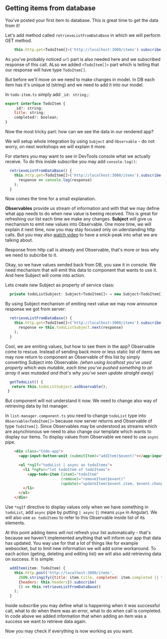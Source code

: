 ## Getting items from database

You've posted your first item to database. This is great time to get the data from it!

Let's add method called `retrieveListFromDataBase` in which we will perform GET method.

```js
    this.http.get<TodoItem[]>('http://localhost:3000/items').subscribe();
```

As you've probably noticed `url` part is also needed here and we subscribed response of this call. ALso we added `<TodoItem[]>` part which is telling that our response will have type `TodoItem[]`.

But before we'll move on we need to make changes in model. In DB each item has it's unique id (string) and we need to add it into our model.

In `todo-item.ts` simply add `_id: string;`:

```js
export interface TodoItem {
    _id?: string;
    title: string;
    completed?: boolean;
}
```

Now the most tricky part: how can we see the data in our rendered app?

We will setup whole integration by using `Subject` and `Observable` - do not worry, on next workshops we will explain it more.

For starters you may want to see in DevTools console what we actually receive.
To do this inside subscribe you may add `console.log()`:
```js
  retrieveListFromDataBase() {
    this.http.get<TodoItem[]>('http://localhost:3000/items').subscribe(
      response => console.log(response)
    );
  }
```

Now comes the time for a small explanation.

**Observables** provide us stream of information and with that we may define what app needs to do when new value is beeing received. This is great for refreshing our list each time we make any changes.
**Subject** will give us mechanism to emit new values into Observable.
One more time, we will explain it next time, now you may stay focused only on uderstanding http calls.
But you may also [watch video](https://www.youtube.com/watch?v=QHCjT3jRzB0) to have a snick-peak into what we are talking about.

Response from http call is already and Observable, that's more or less why we need to subcribe to it.

Okay, so we have values sended back from DB, you saw it in console. We need mechanism that will emit this data to component that wants to use it. And here Subject will come into action.

Lets create new Subject as property of service class:

```js
  private todoListSubject: Subject<TodoItem[]> = new Subject<TodoItem[]>();

```

By using Subject mechanism of emiting next value we may now announce response we got from server:

```js
  retrieveListFromDataBase() {
    this.http.get<TodoItem[]>('http://localhost:3000/items').subscribe(
      response => this.todoListSubject.next(response)
    );
  }
```
 Cool, we are emiting values, but how to see them in the app?
 Observable come to rescue. 
 Instead of sending back more or less static list of items we may now return to component an Observable of this list by simply converting Subject into Observable. *(when using localhost you've used property which was mutable, each time you've pushed something to an array it was mutaded and that's why you've seen update straight away)*
 
 ```js
   getTodoList() {
    return this.todoListSubject.asObservable();
  }
 ```
But component will not understand it now. We need to change also way of retrieving data by list manager.

In `list-manager.component.ts` you need to change `todoList` type into `Observable<TodoItem[]>` because now server returns and Observable of type `TodoItem[]`.
Since Observables may be understood as streams which are asynchronous we need to also change our template which wants to display our items.
To display values from Observable we need to use `async` pipe.

```html
    <div class="todo-app">
      <app-input-button-unit (submitItem)="addItem($event)"></app-input-button-unit>

      <ul *ngIf="todoList | async as todoItems">
        <li *ngFor="let todoItem of todoItems">
          <app-todo-item [item]="todoItem"
                         (remove)="removeItem($event)"
                         (update)="updateItem($event.item, $event.changes)"></app-todo-item>
        </li>
      </ul>
    </div>
```
Use `*ngIf` directive to display values only when we have something in `todoList`, add `async` pipe by putting `| async` (`|` means `pipe` in Angular). We will also use `as todoItems` to refer to this Observable inside list of its elements.

At this point adding items will not refresh your list automatically - that's because we haven't implemented anything that will inform our app that data has updated. You way use for that a lot of things like for example websocket, but to limit new information we will add some workaround. To each action (geting, deleting and editing list) we will also add retrieving data on success. It is simple:

```js
  addItem(item: TodoItem) {
    this.http.post('http://localhost:3000/items',
      JSON.stringify({title: item.title, completed: item.completed || false}),
      {headers: this.headers}).subscribe(
      () => this.retrieveListFromDataBase()
    );
  }
```
Inside subscribe you may define what is happening when it was successful call, what to do when there was an error, what to do when call is completed. In code above we added information that when adding an item was a success we want to retrieve data again.

Now you may check if everything is now working as you want.